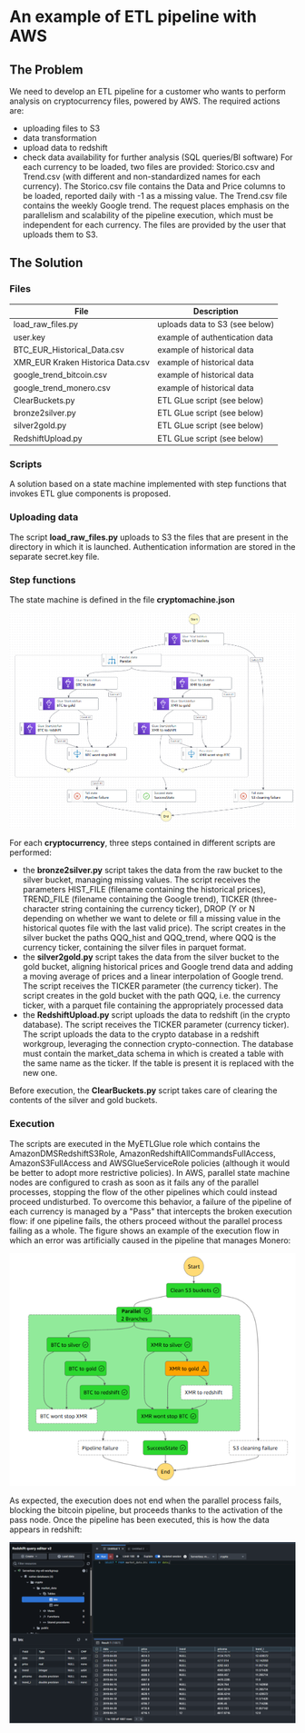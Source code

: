 # An example of ETL pipeline with AWS

## The Problem

We need to develop an ETL pipeline for a customer who wants to perform analysis on cryptocurrency files, powered by AWS. The required actions are:
* uploading files to S3
* data transformation
* upload data to redshift
* check data availability for further analysis (SQL queries/BI software)
For each currency to be loaded, two files are provided: Storico.csv and Trend.csv (with different and non-standardized names for each currency). The Storico.csv file contains the Data and Price columns to be loaded, reported daily with -1 as a missing value. The Trend.csv file contains the weekly Google trend. The request places emphasis on the parallelism and scalability of the pipeline execution, which must be independent for each currency. The files are provided by the user that uploads them to S3.

## The Solution
### Files

| File    | Description |
| -------- | ------- |
| load_raw_files.py  | uploads data to S3 (see below) |
| user.key | example of authentication data |
| BTC_EUR_Historical_Data.csv | example of historical data |
| XMR_EUR Kraken Historica Data.csv | example of historical data |
| google_trend_bitcoin.csv | example of historical data |
| google_trend_monero.csv | example of historical data |
| ClearBuckets.py | ETL GLue script (see below) |
| bronze2silver.py | ETL GLue script (see below) |
| silver2gold.py | ETL GLue script (see below) |
| RedshiftUpload.py | ETL GLue script (see below) |

### Scripts

A solution based on a state machine implemented with step functions that invokes ETL glue components is proposed.

### Uploading data

The script **load_raw_files.py** uploads to S3 the files that are present in the directory in which it is launched. Authentication information are stored in the separate secret.key file.

### Step functions

The state machine is defined in the file **cryptomachine.json**

![figura1](https://github.com/LucaTrussoni/an_AWS_pipeline/blob/b4e545dfa049ead17204d670be8e21085aebc050/cryptomachine.png)

For each **cryptocurrency**, three steps contained in different scripts are performed:
* the **bronze2silver.py** script takes the data from the raw bucket to the silver bucket, managing missing values. The script receives the parameters HIST_FILE (filename containing the historical prices), TREND_FILE (filename containing the Google trend), TICKER (three-character string containing the currency ticker), DROP (Y or N depending on whether we want to delete or fill a missing value in the historical quotes file with the last valid price). The script creates in the silver bucket the paths QQQ_hist and QQQ_trend, where QQQ is the currency ticker, containing the silver files in parquet format.
* the **silver2gold.py** script takes the data from the silver bucket to the gold bucket, aligning historical prices and Google trend data and adding a moving average of prices and a linear interpolation of Google trend. The script receives the TICKER parameter (the currency ticker). The script creates in the gold bucket with the path QQQ, i.e. the currency ticker, with a parquet file containing the appropriately processed data
* the **RedshiftUpload.py** script uploads the data to redshift (in the crypto database). The script receives the TICKER parameter (currency ticker). The script uploads the data to the crypto database in a redshift workgroup, leveraging the connection crypto-connection. The database must contain the market_data schema in which is created a table with the same name as the ticker. If the table is present it is replaced with the new one.

Before execution, the **ClearBuckets.py** script takes care of clearing the contents of the silver and gold buckets.

### Execution
The scripts are executed in the MyETLGlue role which contains the AmazonDMSRedshiftS3Role, AmazonRedshiftAllCommandsFullAccess, AmazonS3FullAccess and AWSGlueServiceRole policies (although it would be better to adopt more restrictive policies). In AWS, parallel state machine nodes are configured to crash as soon as it fails
any of the parallel processes, stopping the flow of the other pipelines which could instead proceed undisturbed. To overcome this behavior, a failure of the pipeline of each currency is managed by a "Pass" that intercepts the broken execution flow: if one pipeline fails, the others proceed without the parallel process failing as a whole. The figure shows an example of the execution flow in which an error was artificially caused in the pipeline that manages Monero:

![figura2](https://github.com/LucaTrussoni/an_AWS_pipeline/blob/effa42126f6c66c991e2997ef1ed5976ed420a1b/error_mngmt.png)

As expected, the execution does not end when the parallel process fails, blocking the bitcoin pipeline, but proceeds thanks to the activation of the pass node.
Once the pipeline has been executed, this is how the data appears in redshift:

![figura3](https://github.com/LucaTrussoni/an_AWS_pipeline/blob/effa42126f6c66c991e2997ef1ed5976ed420a1b/Redshift-caricamento-btc.png)
